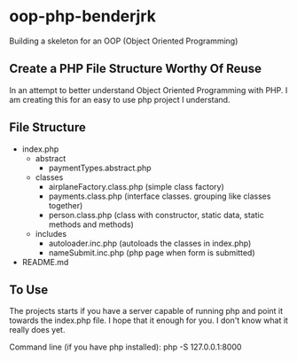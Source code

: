 # oop-php-benderjrk
Building a skeleton for an OOP (Object Oriented Programming)

## Create a PHP File Structure Worthy Of Reuse
In an attempt to better understand Object Oriented Programming with PHP. I am creating this for an easy to use php project I understand.

## File Structure
- index.php
    - abstract
        - paymentTypes.abstract.php
    - classes
        - airplaneFactory.class.php (simple class factory)
        - payments.class.php (interface classes. grouping like classes together)
        - person.class.php (class with constructor, static data, static methods and methods)
    - includes
        - autoloader.inc.php (autoloads the classes in index.php)
        - nameSubmit.inc.php (php page when form is submitted)
- README.md

## To Use
The projects starts if you have a server capable of running php and point it towards the index.php file. I hope that it enough for you. I don't know what it really does yet.

Command line (if you have php installed): php -S 127.0.0.1:8000 
